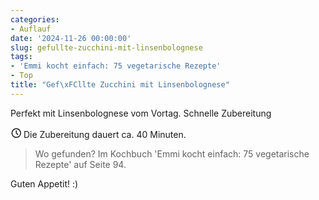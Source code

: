 ```yaml
---
categories:
- Auflauf
date: '2024-11-26 00:00:00'
slug: gefullte-zucchini-mit-linsenbolognese
tags:
- 'Emmi kocht einfach: 75 vegetarische Rezepte'
- Top
title: "Gef\xFCllte Zucchini mit Linsenbolognese"
---
```



Perfekt mit Linsenbolognese vom Vortag. Schnelle Zubereitung

<svg xmlns="http://www.w3.org/2000/svg" class="icon icon-tabler icon-tabler-clock" width="17" height="17" viewBox="0 0 22 22" stroke-width="2" stroke="currentColor" fill="none" stroke-linecap="round" stroke-linejoin="round">
  <path stroke="none" d="M0 0h24v24H0z"></path>
  <circle cx="12" cy="12" r="9"></circle>
  <polyline points="12 7 12 12 15 15"></polyline>
</svg> Die Zubereitung dauert ca. 40 Minuten.

> Wo gefunden?  Im Kochbuch 'Emmi kocht einfach: 75 vegetarische Rezepte' auf Seite 94.

Guten Appetit! :)